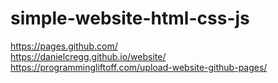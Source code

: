 # simple-website-html-css-js

https://pages.github.com/  
https://danielcregg.github.io/website/  
https://programmingliftoff.com/upload-website-github-pages/  
